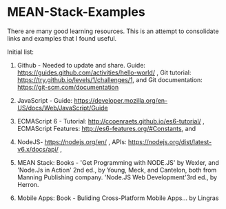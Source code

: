 # MEAN-Stack-Examples

There are many good learning resources. This is an attempt to consolidate links and examples that I found useful.

Initial list:

1. Github - Needed to update and share. Guide:  https://guides.github.com/activities/hello-world/ , Git tutorial: https://try.github.io/levels/1/challenges/1, and Git documentation: https://git-scm.com/documentation 

2. JavaScript -  Guide: https://developer.mozilla.org/en-US/docs/Web/JavaScript/Guide

3. ECMAScript 6 -  Tutorial:  http://ccoenraets.github.io/es6-tutorial/ , ECMAScript Features: http://es6-features.org/#Constants, and 

4. NodeJS- https://nodejs.org/en/ , APIs: https://nodejs.org/dist/latest-v6.x/docs/api/ , 

5. MEAN Stack: Books - 'Get Programming with NODE.JS' by Wexler, and 'Node.Js in Action' 2nd ed.,  by Young, Meck, and Cantelon, both from Manning Publishing company. 'Node.JS Web Development'3rd ed.,  by Herron. 

6. Mobile Apps: Book - Buliding Cross-Platform Mobile Apps... by Lingras
